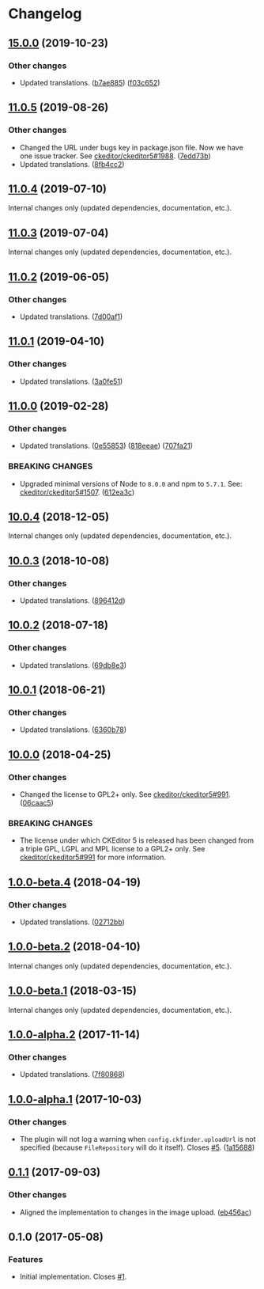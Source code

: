 Changelog
=========

## [15.0.0](https://github.com/ckeditor/ckeditor5-adapter-ckfinder/compare/v11.0.5...v15.0.0) (2019-10-23)

### Other changes

* Updated translations. ([b7ae885](https://github.com/ckeditor/ckeditor5-adapter-ckfinder/commit/b7ae885)) ([f03c652](https://github.com/ckeditor/ckeditor5-adapter-ckfinder/commit/f03c652))


## [11.0.5](https://github.com/ckeditor/ckeditor5-adapter-ckfinder/compare/v11.0.4...v11.0.5) (2019-08-26)

### Other changes

* Changed the URL under bugs key in package.json file. Now we have one issue tracker. See [ckeditor/ckeditor5#1988](https://github.com/ckeditor/ckeditor5/issues/1988). ([7edd73b](https://github.com/ckeditor/ckeditor5-adapter-ckfinder/commit/7edd73b))
* Updated translations. ([8fb4cc2](https://github.com/ckeditor/ckeditor5-adapter-ckfinder/commit/8fb4cc2)) 


## [11.0.4](https://github.com/ckeditor/ckeditor5-adapter-ckfinder/compare/v11.0.3...v11.0.4) (2019-07-10)

Internal changes only (updated dependencies, documentation, etc.).


## [11.0.3](https://github.com/ckeditor/ckeditor5-adapter-ckfinder/compare/v11.0.2...v11.0.3) (2019-07-04)

Internal changes only (updated dependencies, documentation, etc.).


## [11.0.2](https://github.com/ckeditor/ckeditor5-adapter-ckfinder/compare/v11.0.1...v11.0.2) (2019-06-05)

### Other changes

* Updated translations. ([7d00af1](https://github.com/ckeditor/ckeditor5-adapter-ckfinder/commit/7d00af1)) 


## [11.0.1](https://github.com/ckeditor/ckeditor5-adapter-ckfinder/compare/v11.0.0...v11.0.1) (2019-04-10)

### Other changes

* Updated translations. ([3a0fe51](https://github.com/ckeditor/ckeditor5-adapter-ckfinder/commit/3a0fe51)) 


## [11.0.0](https://github.com/ckeditor/ckeditor5-adapter-ckfinder/compare/v10.0.4...v11.0.0) (2019-02-28)

### Other changes

* Updated translations. ([0e55853](https://github.com/ckeditor/ckeditor5-adapter-ckfinder/commit/0e55853)) ([818eeae](https://github.com/ckeditor/ckeditor5-adapter-ckfinder/commit/818eeae)) ([707fa21](https://github.com/ckeditor/ckeditor5-adapter-ckfinder/commit/707fa21))

### BREAKING CHANGES

* Upgraded minimal versions of Node to `8.0.0` and npm to `5.7.1`. See: [ckeditor/ckeditor5#1507](https://github.com/ckeditor/ckeditor5/issues/1507). ([612ea3c](https://github.com/ckeditor/ckeditor5-cloud-services/commit/612ea3c))


## [10.0.4](https://github.com/ckeditor/ckeditor5-adapter-ckfinder/compare/v10.0.3...v10.0.4) (2018-12-05)

Internal changes only (updated dependencies, documentation, etc.).


## [10.0.3](https://github.com/ckeditor/ckeditor5-adapter-ckfinder/compare/v10.0.2...v10.0.3) (2018-10-08)

### Other changes

* Updated translations. ([896412d](https://github.com/ckeditor/ckeditor5-adapter-ckfinder/commit/896412d))


## [10.0.2](https://github.com/ckeditor/ckeditor5-adapter-ckfinder/compare/v10.0.1...v10.0.2) (2018-07-18)

### Other changes

* Updated translations. ([69db8e3](https://github.com/ckeditor/ckeditor5-adapter-ckfinder/commit/69db8e3))


## [10.0.1](https://github.com/ckeditor/ckeditor5-adapter-ckfinder/compare/v10.0.0...v10.0.1) (2018-06-21)

### Other changes

* Updated translations. ([6360b78](https://github.com/ckeditor/ckeditor5-adapter-ckfinder/commit/6360b78))


## [10.0.0](https://github.com/ckeditor/ckeditor5-adapter-ckfinder/compare/v1.0.0-beta.4...v10.0.0) (2018-04-25)

### Other changes

* Changed the license to GPL2+ only. See [ckeditor/ckeditor5#991](https://github.com/ckeditor/ckeditor5/issues/991). ([06caac5](https://github.com/ckeditor/ckeditor5-adapter-ckfinder/commit/06caac5))

### BREAKING CHANGES

* The license under which CKEditor 5 is released has been changed from a triple GPL, LGPL and MPL license to a GPL2+ only. See [ckeditor/ckeditor5#991](https://github.com/ckeditor/ckeditor5/issues/991) for more information.


## [1.0.0-beta.4](https://github.com/ckeditor/ckeditor5-adapter-ckfinder/compare/v1.0.0-beta.2...v1.0.0-beta.4) (2018-04-19)

### Other changes

* Updated translations. ([02712bb](https://github.com/ckeditor/ckeditor5-adapter-ckfinder/commit/02712bb))


## [1.0.0-beta.2](https://github.com/ckeditor/ckeditor5-adapter-ckfinder/compare/v1.0.0-beta.1...v1.0.0-beta.2) (2018-04-10)

Internal changes only (updated dependencies, documentation, etc.).


## [1.0.0-beta.1](https://github.com/ckeditor/ckeditor5-adapter-ckfinder/compare/v1.0.0-alpha.2...v1.0.0-beta.1) (2018-03-15)

Internal changes only (updated dependencies, documentation, etc.).


## [1.0.0-alpha.2](https://github.com/ckeditor/ckeditor5-adapter-ckfinder/compare/v1.0.0-alpha.1...v1.0.0-alpha.2) (2017-11-14)

### Other changes

* Updated translations. ([7f80868](https://github.com/ckeditor/ckeditor5-adapter-ckfinder/commit/7f80868))


## [1.0.0-alpha.1](https://github.com/ckeditor/ckeditor5-adapter-ckfinder/compare/v0.1.1...v1.0.0-alpha.1) (2017-10-03)

### Other changes

* The plugin will not log a warning when `config.ckfinder.uploadUrl` is not specified (because `FileRepository` will do it itself). Closes [#5](https://github.com/ckeditor/ckeditor5-adapter-ckfinder/issues/5). ([1a15688](https://github.com/ckeditor/ckeditor5-adapter-ckfinder/commit/1a15688))


## [0.1.1](https://github.com/ckeditor/ckeditor5-adapter-ckfinder/compare/v0.1.0...v0.1.1) (2017-09-03)

### Other changes

* Aligned the implementation to changes in the image upload. ([eb456ac](https://github.com/ckeditor/ckeditor5-adapter-ckfinder/commit/eb456ac))


## 0.1.0 (2017-05-08)

### Features

* Initial implementation. Closes [#1](https://github.com/ckeditor/ckeditor5-adapter-ckfinder/issues/1).
